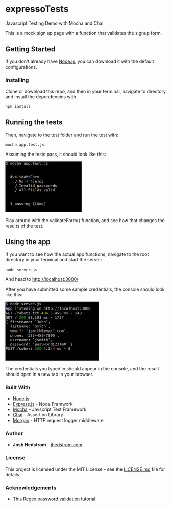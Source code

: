 # expressoTests
Javascript Testing Demo with Mocha and Chai

This is a mock sign up page with a function that validates the signup form. 

## Getting Started
If you don't already have [Node.js](https://nodejs.org/en/), you can download it with the default configurations.

### Installing

Clone or download this repo, and then in your terminal, navigate to directory and install the dependencies with

```
npm install
```

## Running the tests

Then, navigate to the test folder and run the test with: 

```
mocha app.test.js
```

Assuming the tests pass, it should look like this:

![Screenshot](./screenshot1.JPG)

Play around with the validateForm() function, and see how that changes the results of the test.


## Using the app

If you want to see how the actual app functions, navigate to the root directory in your terminal and start the server:

```
node server.js
```

And head to [http://localhost:3000/](http://localhost:3000/)

After you have submitted some sample credentials, the console should look like this:

![Screenshot](./screenshot2.JPG)

The credentials you typed in should appear in the console, and the result should open in a new tab in your browser.


### Built With

* [Node.js](http://www.dropwizard.io/1.0.2/docs/)
* [Express.js](https://expressjs.com/) - Node Framwork
* [Mocha](https://mochajs.org/) - Javscript Test Framework
* [Chai](http://www.chaijs.com/) - Assertion Library
* [Morgan](https://www.npmjs.com/package/morgan) - HTTP request logger middleware

### Author

* **Josh Hedstrom** - [jhedstrom.com](https://www.jhedstrom.com)

### License

This project is licensed under the MIT License - see the [LICENSE.md](LICENSE.md) file for details

### Acknowledgements

* [This Regex password validation tutorial](https://dzone.com/articles/use-regex-test-password)
